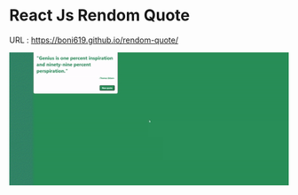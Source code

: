 # React Js Rendom Quote

URL : https://boni619.github.io/rendom-quote/

![myfile](https://raw.githubusercontent.com/Boni619/rendom-quote/master/demo.gif)